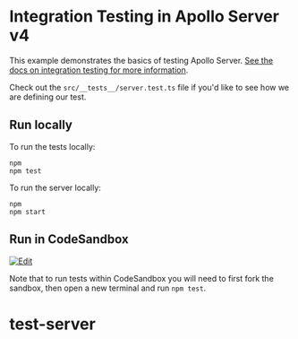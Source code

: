 # Integration Testing in Apollo Server v4

This example demonstrates the basics of testing Apollo Server. [See the docs on integration testing for more information](https://www.apollographql.com/docs/apollo-server/v4/testing/testing/).

Check out the `src/__tests__/server.test.ts` file if you'd like to see how we are defining our test.

## Run locally

To run the tests locally:

```shell
npm
npm test
```

To run the server locally:

```shell
npm
npm start
```

## Run in CodeSandbox

<a href="https://codesandbox.io/s/github/apollographql/docs-examples/tree/main/apollo-server/v4/integration-testing?fontsize=14&hidenavigation=1&initialpath=%2Fgraphql&theme=dark">
  <img alt="Edit" src="https://codesandbox.io/static/img/play-codesandbox.svg">
</a>

Note that to run tests within CodeSandbox you will need to first fork the sandbox, then open a new terminal and run `npm test`.
# test-server
